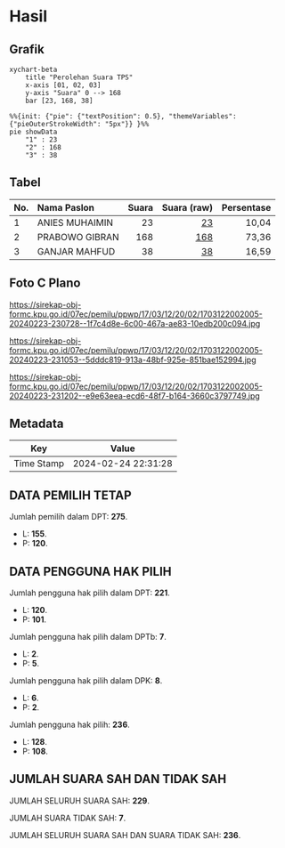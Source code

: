 # Hasil

## Grafik

```mermaid
xychart-beta
    title "Perolehan Suara TPS"
    x-axis [01, 02, 03]
    y-axis "Suara" 0 --> 168
    bar [23, 168, 38]
```

```mermaid
%%{init: {"pie": {"textPosition": 0.5}, "themeVariables": {"pieOuterStrokeWidth": "5px"}} }%%
pie showData
    "1" : 23
    "2" : 168
    "3" : 38
```

## Tabel

| No. | Nama Paslon    | Suara | Suara (raw) | Persentase |
|:--- |:-------------- | -----:| -----------:| ----------:|
| 1   | ANIES MUHAIMIN | 23    | [23][p-1]   | 10,04      |
| 2   | PRABOWO GIBRAN | 168   | [168][p-2]  | 73,36      |
| 3   | GANJAR MAHFUD  | 38    | [38][p-3]   | 16,59      |


[p-1]: https://github.com/gigit-pemilu/pemilu-2024-17-bengkulu/blob/main/pilpres/hitung-suara/sub/17-bengkulu/sub/03-bengkulu-utara/sub/12-ketahun/sub/2002-pasar-ketahun/sub/005-tps/sub/paslon-1.txt
[p-2]: https://github.com/gigit-pemilu/pemilu-2024-17-bengkulu/blob/main/pilpres/hitung-suara/sub/17-bengkulu/sub/03-bengkulu-utara/sub/12-ketahun/sub/2002-pasar-ketahun/sub/005-tps/sub/paslon-2.txt
[p-3]: https://github.com/gigit-pemilu/pemilu-2024-17-bengkulu/blob/main/pilpres/hitung-suara/sub/17-bengkulu/sub/03-bengkulu-utara/sub/12-ketahun/sub/2002-pasar-ketahun/sub/005-tps/sub/paslon-3.txt

## Foto C Plano

https://sirekap-obj-formc.kpu.go.id/07ec/pemilu/ppwp/17/03/12/20/02/1703122002005-20240223-230728--1f7c4d8e-6c00-467a-ae83-10edb200c094.jpg

https://sirekap-obj-formc.kpu.go.id/07ec/pemilu/ppwp/17/03/12/20/02/1703122002005-20240223-231053--5dddc819-913a-48bf-925e-851bae152994.jpg

https://sirekap-obj-formc.kpu.go.id/07ec/pemilu/ppwp/17/03/12/20/02/1703122002005-20240223-231202--e9e63eea-ecd6-48f7-b164-3660c3797749.jpg


## Metadata

| Key        | Value               |
| ---------- | ------------------- |
| Time Stamp | 2024-02-24 22:31:28 |


## DATA PEMILIH TETAP

Jumlah pemilih dalam DPT: **275**.
 * L: **155**.
 * P: **120**.

## DATA PENGGUNA HAK PILIH

Jumlah pengguna hak pilih dalam DPT: **221**.
 * L: **120**.
 * P: **101**.

Jumlah pengguna hak pilih dalam DPTb: **7**.
 * L: **2**.
 * P: **5**.

Jumlah pengguna hak pilih dalam DPK: **8**.
 * L: **6**.
 * P: **2**.

Jumlah pengguna hak pilih: **236**.
 * L: **128**.
 * P: **108**.

## JUMLAH SUARA SAH DAN TIDAK SAH

JUMLAH SELURUH SUARA SAH: **229**.

JUMLAH SUARA TIDAK SAH: **7**.

JUMLAH SELURUH SUARA SAH DAN SUARA TIDAK SAH: **236**.


